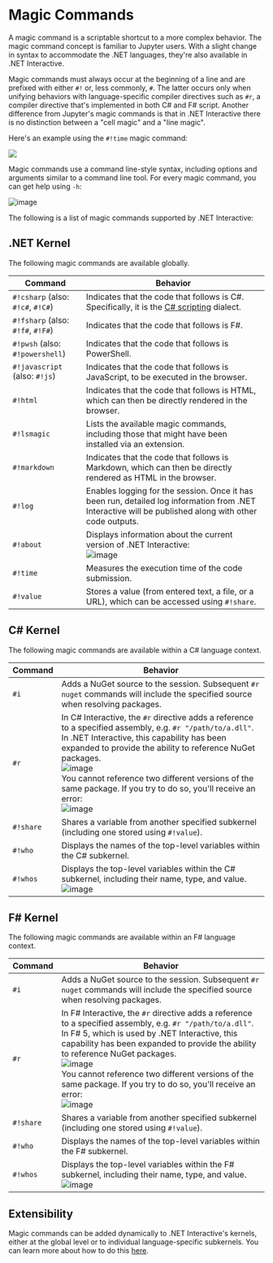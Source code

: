 # Magic Commands

A magic command is a scriptable shortcut to a more complex behavior. The magic command concept is familiar to Jupyter users. With a slight change in syntax to accommodate the .NET languages, they're also available in .NET Interactive. 

Magic commands must always occur at the beginning of a line and are prefixed with either `#!` or, less commonly, `#`. The latter occurs only when unifying behaviors with language-specific compiler directives such as `#r`, a compiler directive that's implemented in both C# and F# script. Another difference from Jupyter's magic commands is that in .NET Interactive there is no distinction between a "cell magic" and a "line magic". 

Here's an example using the `#!time` magic command:

<img src="https://user-images.githubusercontent.com/547415/81481309-ec858b00-91e3-11ea-9f80-36f02ab64e32.png" />

Magic commands use a command line-style syntax, including options and arguments similar to a command line tool. For every magic command, you can get help using `-h`:

![image](https://user-images.githubusercontent.com/547415/81481559-f3ad9880-91e5-11ea-909a-f969525bda8d.png)

The following is a list of magic commands supported by .NET Interactive:

## .NET Kernel

The following magic commands are available globally.


| Command                                 | Behavior                               
|-----------------------------------------|----------------------------------------------------------------------
| `#!csharp` (also: `#!c#`, `#!C#`)       | Indicates that the code that follows is C#. Specifically, it is the [C# scripting](https://docs.microsoft.com/en-us/archive/msdn-magazine/2016/january/essential-net-csharp-scripting) dialect. 
| `#!fsharp` (also: `#!f#`, `#!F#`)       | Indicates that the code that follows is F#.
| `#!pwsh` (also: `#!powershell`)         | Indicates that the code that follows is PowerShell.
| `#!javascript` (also: `#!js`)           | Indicates that the code that follows is JavaScript, to be executed in the browser.
| `#!html`                                | Indicates that the code that follows is HTML, which can then be directly rendered in the browser.
| `#!lsmagic`                             | Lists the available magic commands, including those that might have been installed via an extension. 
| `#!markdown`                            | Indicates that the code that follows is Markdown, which can then be directly rendered as HTML in the browser.
| `#!log`                                 | Enables logging for the session. Once it has been run, detailed log information from .NET Interactive will be published along with other code outputs. 
| `#!about`                               | Displays information about the current version of .NET Interactive:<br />![image](https://user-images.githubusercontent.com/547415/81481060-42f1ca00-91e2-11ea-92f7-c4ffae904961.png)
| `#!time`                                | Measures the execution time of the code submission.
| `#!value`                               | Stores a value (from entered text, a file, or a URL), which can be accessed using `#!share`.

## C# Kernel

The following magic commands are available within a C# language context.

| Command                                 | Behavior                               
|-----------------------------------------|----------------------------------------------------------------------
| `#i`                                    | Adds a NuGet source to the session. Subsequent `#r nuget` commands will include the specified source when resolving packages.
| `#r`                                    | In C# Interactive, the `#r` directive adds a reference to a specified assembly, e.g. `#r "/path/to/a.dll"`.  In .NET Interactive, this capability has been expanded to provide the ability to reference NuGet packages.<br />![image](https://user-images.githubusercontent.com/547415/81502691-362dae80-9294-11ea-94a4-266f4edc0d5e.png)<br />You cannot reference two different versions of the same package. If you try to do so, you'll receive an error:<br />![image](https://user-images.githubusercontent.com/547415/81502694-3cbc2600-9294-11ea-92d4-9151ad1bc805.png)
| `#!share`                               | Shares a variable from another specified subkernel (including one stored using `#!value`).
| `#!who`                                 | Displays the names of the top-level variables within the C# subkernel.
| `#!whos`                                | Displays the top-level variables within the C# subkernel, including their name, type, and value.<br />![image](https://user-images.githubusercontent.com/547415/81481511-87329980-91e5-11ea-9a4b-b025435553ff.png)

## F# Kernel

The following magic commands are available within an F# language context.

| Command                                 | Behavior                               
|-----------------------------------------|----------------------------------------------------------------------
| `#i`                                    | Adds a NuGet source to the session. Subsequent `#r nuget` commands will include the specified source when resolving packages.
| `#r`                                    | In F# Interactive, the `#r` directive adds a reference to a specified assembly, e.g. `#r "/path/to/a.dll"`.  In F# 5, which is used by .NET Interactive, this capability has been expanded to provide the ability to reference NuGet packages.<br />![image](https://user-images.githubusercontent.com/547415/81502691-362dae80-9294-11ea-94a4-266f4edc0d5e.png)<br />You cannot reference two different versions of the same package. If you try to do so, you'll receive an error:<br />![image](https://user-images.githubusercontent.com/547415/81502694-3cbc2600-9294-11ea-92d4-9151ad1bc805.png)
| `#!share`                               | Shares a variable from another specified subkernel (including one stored using `#!value`).
| `#!who`                                 | Displays the names of the top-level variables within the F# subkernel.
| `#!whos`                                | Displays the top-level variables within the F# subkernel, including their name, type, and value.<br />![image](https://user-images.githubusercontent.com/547415/81481474-636f5380-91e5-11ea-92ce-07336b201db0.png)

## Extensibility

Magic commands can be added dynamically to .NET Interactive's kernels, either at the global level or to individual language-specific subkernels. You can learn more about how to do this [here](extending-dotnet-interactive.md#adding-magic-commands).